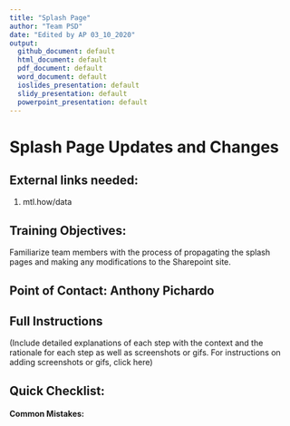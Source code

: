```yaml
---
title: "Splash Page"
author: "Team PSD"
date: "Edited by AP 03_10_2020"
output: 
  github_document: default
  html_document: default
  pdf_document: default
  word_document: default
  ioslides_presentation: default
  slidy_presentation: default
  powerpoint_presentation: default
---
```


# Splash Page Updates and Changes

## External links needed:
1. mtl.how/data


## Training Objectives:
Familiarize team members with the process of propagating the splash pages and making any modifications to the Sharepoint site.

## Point of Contact: Anthony Pichardo

## Full Instructions
(Include detailed explanations of each step with the context and the rationale for each step as well as screenshots or gifs. For instructions on adding screenshots or gifs, click here)

## Quick Checklist:
#### Common Mistakes:

